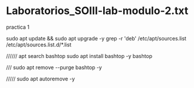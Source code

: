 # Laboratorios_SOIII-lab-modulo-2.txt

practica 1

sudo apt update && sudo apt upgrade -y
grep -r 'deb' /etc/apt/sources.list /etc/apt/sources.list.d/*.list

//////
apt search bashtop 
sudo apt install bashtop -y
bashtop

///
sudo apt remove --purge bashtop -y

/////
sudo apt autoremove -y

